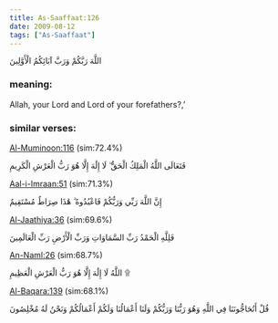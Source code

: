 ```yaml
---
title: As-Saaffaat:126
date: 2009-08-12
tags: ["As-Saaffaat"]
---
```

اللَّهَ رَبَّكُمْ وَرَبَّ آبَائِكُمُ الْأَوَّلِينَ
### meaning: 
Allah, your Lord and Lord of your forefathers?,’
### similar verses: 

[Al-Muminoon:116](/23/116) (sim:72.4%)

فَتَعَالَى اللَّهُ الْمَلِكُ الْحَقُّ ۖ لَا إِلَٰهَ إِلَّا هُوَ رَبُّ الْعَرْشِ الْكَرِيمِ

[Aal-i-Imraan:51](/3/51) (sim:71.3%)

إِنَّ اللَّهَ رَبِّي وَرَبُّكُمْ فَاعْبُدُوهُ ۗ هَٰذَا صِرَاطٌ مُسْتَقِيمٌ

[Al-Jaathiya:36](/45/36) (sim:69.6%)

فَلِلَّهِ الْحَمْدُ رَبِّ السَّمَاوَاتِ وَرَبِّ الْأَرْضِ رَبِّ الْعَالَمِينَ

[An-Naml:26](/27/26) (sim:68.7%)

اللَّهُ لَا إِلَٰهَ إِلَّا هُوَ رَبُّ الْعَرْشِ الْعَظِيمِ ۩

[Al-Baqara:139](/2/139) (sim:68.1%)

قُلْ أَتُحَاجُّونَنَا فِي اللَّهِ وَهُوَ رَبُّنَا وَرَبُّكُمْ وَلَنَا أَعْمَالُنَا وَلَكُمْ أَعْمَالُكُمْ وَنَحْنُ لَهُ مُخْلِصُونَ
